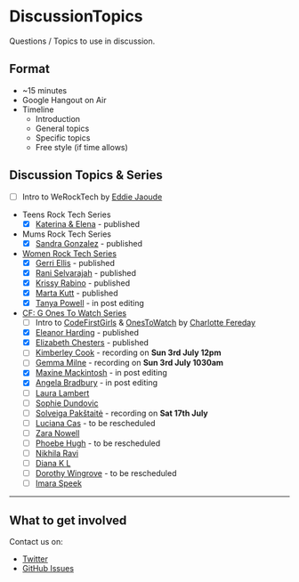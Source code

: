 # DiscussionTopics

Questions / Topics to use in discussion.

## Format

* ~15 minutes
* Google Hangout on Air
* Timeline
    * Introduction
    * General topics
    * Specific topics
    * Free style (if time allows)

## Discussion Topics & Series

* [ ] Intro to WeRockTech by [Eddie Jaoude](http://twitter.com/eddiejaoude)

* Teens Rock Tech Series
    * [x] [Katerina & Elena](CustomTopics/TeensRockTech/KaterinaElena.md) - published

* Mums Rock Tech Series
    * [x] [Sandra Gonzalez](CustomTopics/MumsRockTech/SandraGonzalez.md) - published

* [Women Rock Tech Series](WomenRockTechSeries.md)
    * [x] [Gerri Ellis](CustomTopics/WomenRockTech/GerriEllis.md) - published
    * [x] [Rani Selvarajah](CustomTopics/WomenRockTech/RaniSelvarajah.md) - published
    * [x] [Krissy Rabino](CustomTopics/WomenRockTech/KrissyRabino.md) - published
    * [x] [Marta Kutt](CustomTopics/WomenRockTech/MartaKutt.md) - published
    * [x] [Tanya Powell](CustomTopics/WomenRockTech/TanyaPowell.md) - in post editing

* [CF: G Ones To Watch Series](CFGOnesToWatchSeries.md)
    * [ ] Intro to [CodeFirstGirls](http://www.codefirstgirls.org.uk) & [OnesToWatch](http://www.codefirstgirls.org.uk/ones-to-watch-2016.html) by [Charlotte Fereday](https://twitter.com/CharlotteBRF)
    * [x] [Eleanor Harding](CustomTopics/CFGOnesToWatch2016/EleanorHarding.md) - published
    * [x] [Elizabeth Chesters](CustomTopics/CFGOnesToWatch2016/ElizabethChesters.md) - published
    * [ ] [Kimberley Cook](CustomTopics/CFGOnesToWatch2016/KimberleyCook.md) - recording on **Sun 3rd July 12pm**
    * [ ] [Gemma Milne](CustomTopics/CFGOnesToWatch2016/GemmaMilne.md) - recording on **Sun 3rd July 1030am**
    * [x] [Maxine Mackintosh](CustomTopics/CFGOnesToWatch2016/MaxineMackintosh.md) - in post editing
    * [x] [Angela Bradbury](CustomTopics/CFGOnesToWatch2016/AngelaBradbury.md) - in post editing
    * [ ] [Laura Lambert](CustomTopics/CFGOnesToWatch2016/LauraLambert.md)
    * [ ] [Sophie Dundovic](CustomTopics/CFGOnesToWatch2016/SophieDundovic.md)
    * [ ] [Solveiga Pakštaitė](CustomTopics/CFGOnesToWatch2016/SolveigaPakštaitė.md) - recording on **Sat 17th July**
    * [ ] [Luciana Cas](CustomTopics/CFGOnesToWatch2016/LucianaCas.md) - to be rescheduled
    * [ ] [Zara Nowell](CustomTopics/CFGOnesToWatch2016/ZaraNowell.md)
    * [ ] [Phoebe Hugh](CustomTopics/CFGOnesToWatch2016/PhoebeHugh.md) - to be rescheduled
    * [ ] [Nikhila Ravi](CustomTopics/CFGOnesToWatch2016/NikhilaRavi.md)
    * [ ] [Diana K L](CustomTopics/CFGOnesToWatch2016/DianaKL.md)
    * [ ] [Dorothy Wingrove](CustomTopics/CFGOnesToWatch2016/DorothyWingrove.md) - to be rescheduled
    * [ ] [Imara Speek](CustomTopics/CFGOnesToWatch2016/ImaraSpeek.md)

---

## What to get involved

Contact us on:

* [Twitter](http://twitter.com/WeRockTech)
* [GitHub Issues](https://github.com/WeRockTech/DiscussionTopics/issues)
